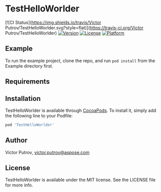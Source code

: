 # TestHelloWorlder

[![CI Status](https://img.shields.io/travis/Victor Putrov/TestHelloWorlder.svg?style=flat)](https://travis-ci.org/Victor Putrov/TestHelloWorlder)
[![Version](https://img.shields.io/cocoapods/v/TestHelloWorlder.svg?style=flat)](https://cocoapods.org/pods/TestHelloWorlder)
[![License](https://img.shields.io/cocoapods/l/TestHelloWorlder.svg?style=flat)](https://cocoapods.org/pods/TestHelloWorlder)
[![Platform](https://img.shields.io/cocoapods/p/TestHelloWorlder.svg?style=flat)](https://cocoapods.org/pods/TestHelloWorlder)

## Example

To run the example project, clone the repo, and run `pod install` from the Example directory first.

## Requirements

## Installation

TestHelloWorlder is available through [CocoaPods](https://cocoapods.org). To install
it, simply add the following line to your Podfile:

```ruby
pod 'TestHelloWorlder'
```

## Author

Victor Putrov, victor.putrov@aspose.com

## License

TestHelloWorlder is available under the MIT license. See the LICENSE file for more info.
